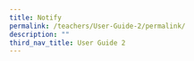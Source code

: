 ```yaml
---
title: Notify
permalink: /teachers/User-Guide-2/permalink/
description: ""
third_nav_title: User Guide 2
---
```

